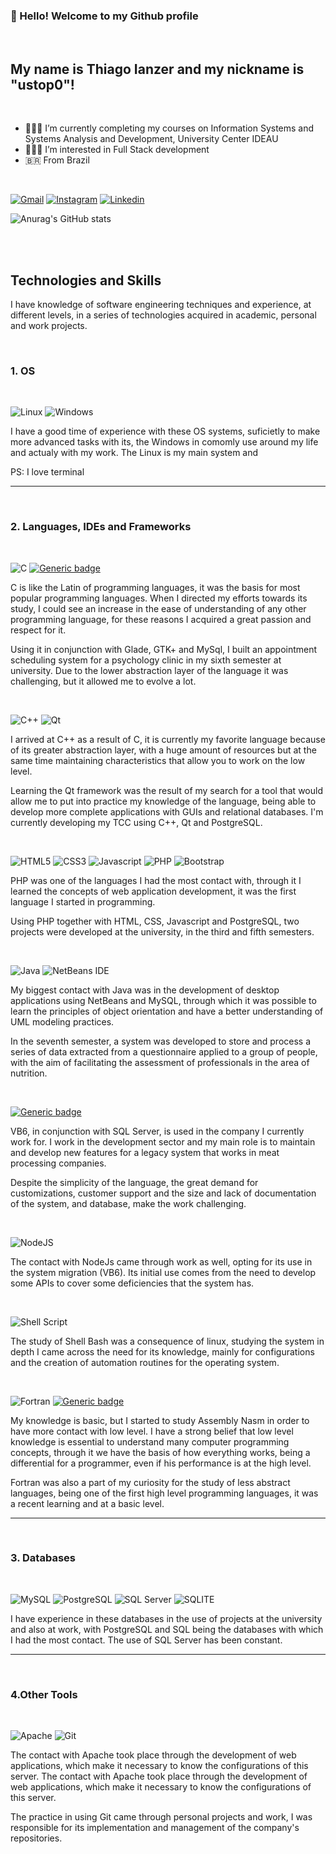 <h3>👋 Hello! Welcome to my Github profile</h3><br>
<h2>My name is Thiago Ianzer and my nickname is "ustop0"!</h2><br>

- 👨🏻‍🎓 I’m currently completing my courses on Information Systems and Systems Analysis and Development, University Center IDEAU<br>
- 👨🏻‍💻 I’m interested in Full Stack development<br>
- 🇧🇷 From Brazil<br>

<br>

[![Gmail](https://img.shields.io/badge/Gmail-D14836?style=for-the-badge&logo=gmail&logoColor=white)](https://mail.google.com/mail/u/0/#inbox)
[![Instagram](https://img.shields.io/badge/Instagram-E4405F?style=for-the-badge&logo=instagram&logoColor=white)](https://www.instagram.com/thiagoianzer/)
[![Linkedin](https://img.shields.io/badge/LinkedIn-0077B5?style=for-the-badge&logo=linkedin&logoColor=white)](https://www.linkedin.com/in/thiago-veleda-ianzer-rodrigues-18b891226/)

![Anurag's GitHub stats](https://github-readme-stats.vercel.app/api?username=ustop0&show_icons=true&theme=dracula)

<br>
<br>
<h2>Technologies and Skills</h2>
I have knowledge of software engineering techniques and experience, at different levels, in a series of technologies acquired in academic, personal and work projects.

[comment]: <https://github.com/Ileriayo/markdown-badges> 
<br>
<h3>1. OS</h3>
<br>

![Linux](https://img.shields.io/badge/Linux-FCC624?style=for-the-badge&logo=linux&logoColor=black)
![Windows](https://img.shields.io/badge/Windows-0078D6?style=for-the-badge&logo=windows&logoColor=white)

<p>I have a good time of experience with these OS systems, suficietly to make more advanced tasks with its, the Windows in comomly use around my life and actualy with my work. The Linux is my main system and</p>
<p>PS: I love terminal</p>

<hr>

<br>
<h3>2. Languages, IDEs and Frameworks</h3>
<br>

![C](https://img.shields.io/badge/C-00599C?style=for-the-badge&logo=c&logoColor=white)
[![Generic badge](https://img.shields.io/badge/GTK+-green.svg)](https://shields.io/)

<p>C is like the Latin of programming languages, it was the basis for most popular programming languages. When I directed my efforts towards its study, I could see an increase in the ease of understanding of any other programming language, for these reasons I acquired a great passion and respect for it.</p>
<p>Using it in conjunction with Glade, GTK+ and MySql, I built an appointment scheduling system for a psychology clinic in my sixth semester at university. Due to the lower abstraction layer of the language it was challenging, but it allowed me to evolve a lot.</p>

<br>

![C++](https://img.shields.io/badge/C%2B%2B-00599C?style=for-the-badge&logo=c%2B%2B&logoColor=white)
![Qt](https://img.shields.io/badge/Qt-%23217346.svg?style=for-the-badge&logo=Qt&logoColor=white)

<p>I arrived at C++ as a result of C, it is currently my favorite language because of its greater abstraction layer, with a huge amount of resources but at the same time maintaining characteristics that allow you to work on the low level.
</p>
<p>Learning the Qt framework was the result of my search for a tool that would allow me to put into practice my knowledge of the language, being able to develop more complete applications with GUIs and relational databases. I'm currently developing my TCC using C++, Qt and PostgreSQL.</p>

<br>

![HTML5](https://img.shields.io/badge/html5-%23E34F26.svg?style=for-the-badge&logo=html5&logoColor=white)
![CSS3](https://img.shields.io/badge/CSS3-1572B6?style=for-the-badge&logo=css3&logoColor=white)
![Javascript](https://img.shields.io/badge/JavaScript-F7DF1E?style=for-the-badge&logo=javascript&logoColor=black)
![PHP](https://img.shields.io/badge/PHP-777BB4?style=for-the-badge&logo=php&logoColor=white)
![Bootstrap](https://img.shields.io/badge/bootstrap-%23563D7C.svg?style=for-the-badge&logo=bootstrap&logoColor=white)

<p>PHP was one of the languages I had the most contact with, through it I learned the concepts of web application development, it was the first language I started in programming.</p>
<p>Using PHP together with HTML, CSS, Javascript and PostgreSQL, two projects were developed at the university, in the third and fifth semesters.</p>

<br>

![Java](https://img.shields.io/badge/Java-ED8B00?style=for-the-badge&logo=java&logoColor=white)
![NetBeans IDE](https://img.shields.io/badge/NetBeansIDE-1B6AC6.svg?style=for-the-badge&logo=apache-netbeans-ide&logoColor=white)

<p>My biggest contact with Java was in the development of desktop applications using NetBeans and MySQL, through which it was possible to learn the principles of object orientation and have a better understanding of UML modeling practices.</p>
<p>In the seventh semester, a system was developed to store and process a series of data extracted from a questionnaire applied to a group of people, with the aim of facilitating the assessment of professionals in the area of nutrition.</p>

<br>

[![Generic badge](https://img.shields.io/badge/VISUALBASIC-6-blue.svg)](https://shields.io/)

<p>VB6, in conjunction with SQL Server, is used in the company I currently work for. I work in the development sector and my main role is to maintain and develop new features for a legacy system that works in meat processing companies.</p>
<p>Despite the simplicity of the language, the great demand for customizations, customer support and the size and lack of documentation of the system, and database, make the work challenging.</p>

<br>

![NodeJS](https://img.shields.io/badge/Node.js-43853D?style=for-the-badge&logo=node.js&logoColor=white)

<p>The contact with NodeJs came through work as well, opting for its use in the system migration (VB6). Its initial use comes from the need to develop some APIs to cover some deficiencies that the system has.</p>

<br>

![Shell Script](https://img.shields.io/badge/shell_script-%23121011.svg?style=for-the-badge&logo=gnu-bash&logoColor=white)

<p>The study of Shell Bash was a consequence of linux, studying the system in depth I came across the need for its knowledge, mainly for configurations and the creation of automation routines for the operating system.</p>

<br>

![Fortran](https://img.shields.io/badge/Fortran-%23734F96.svg?style=for-the-badge&logo=fortran&logoColor=white)
[![Generic badge](https://img.shields.io/badge/ASSEMBLY-NASM-blue.svg)](https://shields.io/)

<p>My knowledge is basic, but I started to study Assembly Nasm in order to have more contact with low level. I have a strong belief that low level knowledge is essential to understand many computer programming concepts, through it we have the basis of how everything works, being a differential for a programmer, even if his performance is at the high level.</p>
<p>Fortran was also a part of my curiosity for the study of less abstract languages, being one of the first high level programming languages, it was a recent learning and at a basic level.</p>

<hr>

<br>
<h3>3. Databases</h3>
<br>

![MySQL](https://img.shields.io/badge/MySQL-00000F?style=for-the-badge&logo=mysql&logoColor=white)
![PostgreSQL](https://img.shields.io/badge/PostgreSQL-316192?style=for-the-badge&logo=postgresql&logoColor=white)
![SQL Server](https://img.shields.io/badge/Microsoft_SQL_Server-CC2927?style=for-the-badge&logo=microsoft-sql-server&logoColor=white)
![SQLITE](https://img.shields.io/badge/SQLite-07405E?style=for-the-badge&logo=sqlite&logoColor=white)

<p>I have experience in these databases in the use of projects at the university and also at work, with PostgreSQL and SQL being the databases with which I had the most contact. The use of SQL Server has been constant.</p>

<hr>

<br>
<h3>4.Other Tools</h3>
<br>

![Apache](https://img.shields.io/badge/apache-%23D42029.svg?style=for-the-badge&logo=apache&logoColor=white)
![Git](https://img.shields.io/badge/git-%23F05033.svg?style=for-the-badge&logo=git&logoColor=white)

<p>The contact with Apache took place through the development of web applications, which make it necessary to know the configurations of this server.
The contact with Apache took place through the development of web applications, which make it necessary to know the configurations of this server.
</p>
<p>The practice in using Git came through personal projects and work, I was responsible for its implementation and management of the company's repositories.</p>

<br> 

